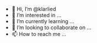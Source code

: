 - 👋 Hi, I’m @klarlied
- 👀 I’m interested in ...
- 🌱 I’m currently learning ...
- 💞️ I’m looking to collaborate on ...
- 📫 How to reach me ...

<!---
klarlied/klarlied is a ✨ special ✨ repository because its `README.md` (this file) appears on your GitHub profile.
You can click the Preview link to take a look at your changes.
--->
